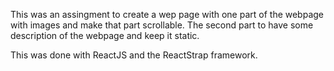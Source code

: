 This was an assingment to create a wep page with one part of the webpage with images and make that part scrollable. The second part to have some description of the webpage and keep it static.

This was done with ReactJS and the ReactStrap framework.
